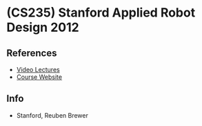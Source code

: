 # (CS235) Stanford Applied Robot Design 2012

## References
* [Video Lectures](https://www.youtube.com/playlist?list=PLt4pW6CbLGvIZ7jBPl41KaKphosx0m32w)
* [Course Website](https://www.reubotics.com/#/cs235/)

## Info
- Stanford, Reuben Brewer
